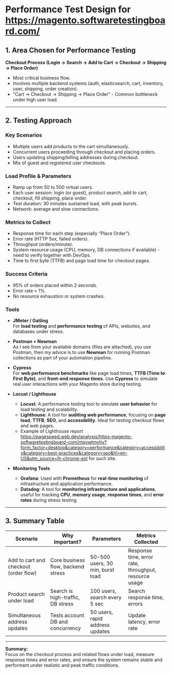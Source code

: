 # Performance Test Design for https://magento.softwaretestingboard.com/

## 1. Area Chosen for Performance Testing

**Checkout Process (Login -> Search -> Add to Cart -> Checkout -> Shipping -> Place Order)**

- Most critical business flow.
- Involves multiple backend systems (auth, elasticsearch, cart, inventory, user, shipping, order creation).
- "Cart -> Checkout -> Shipping -> Place Order" - Common bottleneck under high user load.

---

## 2. Testing Approach

### Key Scenarios

- Multiple users add products to the cart simultaneously.
- Concurrent users proceeding through checkout and placing orders.
- Users updating shipping/billing addresses during checkout.
- Mix of guest and registered user checkouts.

### Load Profile & Parameters

- Ramp up from 50 to 500 virtual users.
- Each user session: login (or guest), product search, add to cart, checkout, fill shipping, place order.
- Test duration: 30 minutes sustained load, with peak bursts.
- Network: average and slow connections.

### Metrics to Collect

- Response time for each step (especially “Place Order”).
- Error rate (HTTP 5xx, failed orders).
- Throughput (orders/minute).
- System resource usage (CPU, memory, DB connections if available) - need to verify together with DevOps.
- Time to first byte (TTFB) and page load time for checkout pages.

### Success Criteria

- 95% of orders placed within 2 seconds.
- Error rate < 1%.
- No resource exhaustion or system crashes.

### Tools

- **JMeter / Gatling**  
  For **load testing** and **performance testing** of APIs, websites, and databases under stress.

- **Postman + Newman**  
  As I see from your available domains (files are attached), you use Postman, then my advice is to use **Newman** for running Postman collections as part of your automation pipeline.
- **Cypress**  
  For **web performance benchmarks** like page load times, **TTFB (Time to First Byte)**, and **front-end response times**. Use **Cypress** to simulate real user interactions with your Magento store during testing.

- **Locust / Lighthouse**
    - **Locust**: A performance testing tool to simulate **user behavior** for load testing and scalability.
    - **Lighthouse**: A tool for **auditing web performance**, focusing on **page load**, **TTFB**, **SEO**, and **accessibility**. Ideal for testing checkout flows and web pages.
    - Example of Lighthouse report https://pagespeed.web.dev/analysis/https-magento-softwaretestingboard-com/mqvwtmytjy?form_factor=desktop&category=performance&category=accessibility&category=best-practices&category=seo&hl=en-US&utm_source=lh-chrome-ext for such site.

- **Monitoring Tools**
    - **Grafana**: Used with **Prometheus** for **real-time monitoring** of infrastructure and application performance.
    - **Datadog**: A tool for **monitoring infrastructure and applications**, useful for tracking **CPU**, **memory usage**, **response times**, and **error rates** during stress testing.

---

## 3. Summary Table

| Scenario                              | Why Important?                      | Parameters                       | Metrics Collected                |
|----------------------------------------|-------------------------------------|----------------------------------|----------------------------------|
| Add to cart and checkout (order flow)  | Core business flow, backend stress  | 50-500 users, 30 min, burst load | Response time, error rate, throughput, resource usage |
| Product search under load              | Search is high-traffic, DB stress   | 100 users, search every 5 sec    | Search response time, errors     |
| Simultaneous address updates           | Tests account DB and concurrency    | 50 users, rapid address updates  | Update latency, error rate       |

---

**Summary:**  
Focus on the checkout process and related flows under load, measure response times and error rates, and ensure the system remains stable and performant under realistic and peak traffic conditions.
